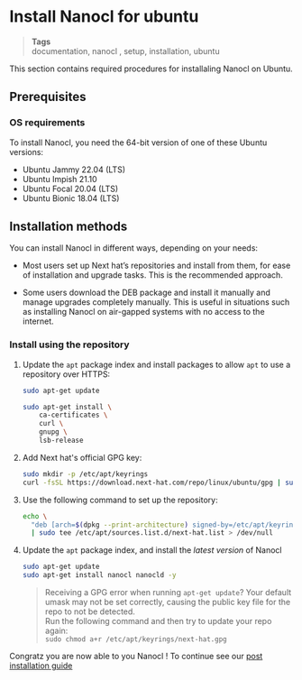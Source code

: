 <h1 id="nxtmdoc-meta-title">Install Nanocl for ubuntu</h1>

<blockquote class="tags">
 <strong>Tags</strong>
 </br>
 <span id="nxtmdoc-meta-keywords">
  documentation, nanocl , setup, installation, ubuntu
 </span>
</blockquote>

<p id="nxtmdoc-meta-description">
This section contains required procedures for installaling Nanocl on Ubuntu.
</p>

## Prerequisites

### OS requirements

To install Nanocl, you need the 64-bit version of one of these Ubuntu versions:

- Ubuntu Jammy 22.04 (LTS)
- Ubuntu Impish 21.10
- Ubuntu Focal 20.04 (LTS)
- Ubuntu Bionic 18.04 (LTS)

## Installation methods

You can install Nanocl in different ways, depending on your needs:

- Most users set up Next hat’s repositories and install from them, for ease of
  installation and upgrade tasks. This is the recommended approach.

- Some users download the DEB package and install it manually and manage
  upgrades completely manually. This is useful in situations such as installing
  Nanocl on air-gapped systems with no access to the internet.

### Install using the repository

1. Update the `apt` package index and install packages to allow `apt` to use a
   repository over HTTPS:

   ```sh
   sudo apt-get update

   sudo apt-get install \
       ca-certificates \
       curl \
       gnupg \
       lsb-release
   ```
2. Add Next hat's official GPG key:

   ```sh
   sudo mkdir -p /etc/apt/keyrings
   curl -fsSL https://download.next-hat.com/repo/linux/ubuntu/gpg | sudo gpg --dearmor -o /etc/apt/keyrings/next-hat.gpg
   ```
3. Use the following command to set up the repository:

   ```sh
   echo \
     "deb [arch=$(dpkg --print-architecture) signed-by=/etc/apt/keyrings/next-hat.gpg] https://download.next-hat.com/repo/linux/ubuntu stable main" \
     | sudo tee /etc/apt/sources.list.d/next-hat.list > /dev/null
   ```
4. Update the `apt` package index, and install the _latest version_ of Nanocl

   ```sh
   sudo apt-get update
   sudo apt-get install nanocl nanocld -y
   ```

   > Receiving a GPG error when running `apt-get update`? Your default umask may
   > not be set correctly, causing the public key file for the repo to not be
   > detected.</br> Run the following command and then try to update your repo
   > again:</br> `sudo chmod a+r /etc/apt/keyrings/next-hat.gpg`

Congratz you are now able to you Nanocl !
To continue see our [post installation guide](/setups/nanocl/post-installation.md)
